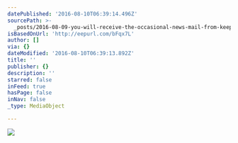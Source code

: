 ```yaml
---
datePublished: '2016-08-10T06:39:14.496Z'
sourcePath: >-
  _posts/2016-08-09-you-will-receive-the-occasional-news-mail-from-keeptrack-abo.md
isBasedOnUrl: 'http://eepurl.com/bFqx7L'
author: []
via: {}
dateModified: '2016-08-10T06:39:13.892Z'
title: ''
publisher: {}
description: ''
starred: false
inFeed: true
hasPage: false
inNav: false
_type: MediaObject

---
```

![](https://the-grid-user-content.s3-us-west-2.amazonaws.com/c1e66406-06b9-47ff-97d7-63f10536b2c0.gif)